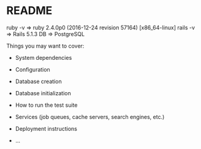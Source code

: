 # README

ruby -v 	=> ruby 2.4.0p0 (2016-12-24 revision 57164) [x86_64-linux]
rails -v 	=> Rails 5.1.3
DB		=> PostgreSQL

Things you may want to cover:

* System dependencies

* Configuration

* Database creation

* Database initialization

* How to run the test suite

* Services (job queues, cache servers, search engines, etc.)

* Deployment instructions

* ...
